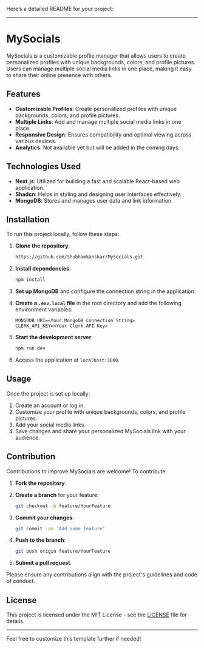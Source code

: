 
Here’s a detailed README for your project:

---

# MySocials

MySocials is a customizable profile manager that allows users to create personalized profiles with unique backgrounds, colors, and profile pictures. Users can manage multiple social media links in one place, making it easy to share their online presence with others. 

## Features

- **Customizable Profiles**: Create personalized profiles with unique backgrounds, colors, and profile pictures.
- **Multiple Links**: Add and manage multiple social media links in one place.
- **Responsive Design**: Ensures compatibility and optimal viewing across various devices.
- **Analytics**: Not available yet but will be added in the coming days.

## Technologies Used

- **Next.js**: Utilized for building a fast and scalable React-based web application.
- **Shadcn**: Helps in styling and designing user interfaces effectively.
- **MongoDB**: Stores and manages user data and link information.

## Installation

To run this project locally, follow these steps:

1. **Clone the repository**:

   ```bash
   https://github.com/Shubhamkanskar/MySocials.git
   ```

2. **Install dependencies**:

   ```bash
   npm install
   ```

3. **Set up MongoDB** and configure the connection string in the application.

4. **Create a `.env.local` file** in the root directory and add the following environment variables:

   ```
   MONGODB_URI=<Your MongoDB Connection String>
   CLERK_API_KEY=<Your Clerk API Key>
   ```

5. **Start the development server**:

   ```bash
   npm run dev
   ```

6. Access the application at `localhost:3000`.

## Usage

Once the project is set up locally:

1. Create an account or log in.
2. Customize your profile with unique backgrounds, colors, and profile pictures.
3. Add your social media links.
4. Save changes and share your personalized MySocials link with your audience.

## Contribution

Contributions to improve MySocials are welcome! To contribute:

1. **Fork the repository**.
2. **Create a branch** for your feature:

   ```bash
   git checkout -b feature/YourFeature
   ```

3. **Commit your changes**:

   ```bash
   git commit -am 'Add some feature'
   ```

4. **Push to the branch**:

   ```bash
   git push origin feature/YourFeature
   ```

5. **Submit a pull request**.

Please ensure any contributions align with the project's guidelines and code of conduct.

## License

This project is licensed under the MIT License - see the [LICENSE](LICENSE) file for details.

---

Feel free to customize this template further if needed!
